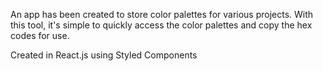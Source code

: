 An app has been created to store color palettes for various projects. With this tool, it's simple to quickly access the color palettes and copy the hex codes for use.

Created in React.js using Styled Components

